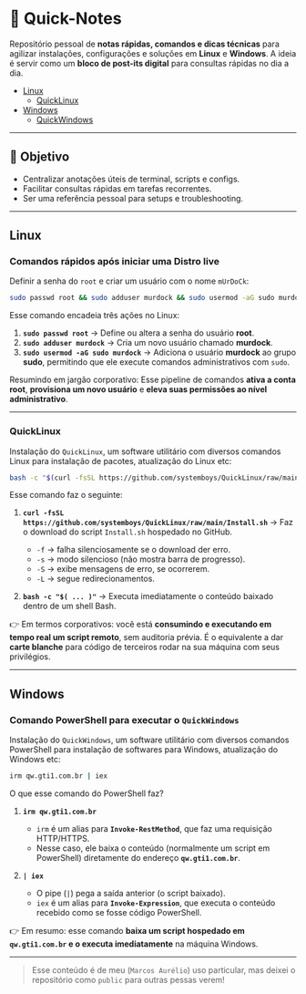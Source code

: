 # 📒 Quick-Notes
Repositório pessoal de **notas rápidas, comandos e dicas técnicas** para agilizar instalações, configurações e soluções em **Linux** e **Windows**.   A ideia é servir como um **bloco de post-its digital** para consultas rápidas no dia a dia.

- [Linux](#linux "Para Linux")
  - [QuickLinux](#quicklinux "QuickLinux")
- [Windows](#windows "Para Windows")
  - [QuickWindows](#comando-powershell-para-executar-o-quickwindows "QuickWindows")

---

## 🚀 Objetivo
- Centralizar anotações úteis de terminal, scripts e configs.
- Facilitar consultas rápidas em tarefas recorrentes.
- Ser uma referência pessoal para setups e troubleshooting.

---

## Linux

### Comandos rápidos após iniciar uma Distro live

Definir a senha do `root` e criar um usuário com o nome `mUrDoCk`:

```bash
sudo passwd root && sudo adduser murdock && sudo usermod -aG sudo murdock
```

Esse comando encadeia três ações no Linux:

1. **`sudo passwd root`** → Define ou altera a senha do usuário **root**.
2. **`sudo adduser murdock`** → Cria um novo usuário chamado **murdock**.
3. **`sudo usermod -aG sudo murdock`** → Adiciona o usuário **murdock** ao grupo **sudo**, permitindo que ele execute comandos administrativos com `sudo`.

Resumindo em jargão corporativo:
Esse pipeline de comandos **ativa a conta root**, **provisiona um novo usuário** e **eleva suas permissões ao nível administrativo**.

---

### QuickLinux

Instalação do `QuickLinux`, um software utilitário com diversos comandos Linux para instalação de pacotes, atualização do Linux etc:

```bash
bash -c "$(curl -fsSL https://github.com/systemboys/QuickLinux/raw/main/Install.sh)"
```

Esse comando faz o seguinte:

1. **`curl -fsSL https://github.com/systemboys/QuickLinux/raw/main/Install.sh`** → Faz o download do script `Install.sh` hospedado no GitHub.

   * `-f` → falha silenciosamente se o download der erro.
   * `-s` → modo silencioso (não mostra barra de progresso).
   * `-S` → exibe mensagens de erro, se ocorrerem.
   * `-L` → segue redirecionamentos.

2. **`bash -c "$( ... )"`** → Executa imediatamente o conteúdo baixado dentro de um shell Bash.

👉 Em termos corporativos: você está **consumindo e executando em tempo real um script remoto**, sem auditoria prévia. É o equivalente a dar **carte blanche** para código de terceiros rodar na sua máquina com seus privilégios.

---

## Windows

### Comando PowerShell para executar o `QuickWindows`

Instalação do `QuickWindows`, um software utilitário com diversos comandos PowerShell para instalação de softwares para Windows, atualização do Windows etc:

```bash
irm qw.gti1.com.br | iex
```

O que esse comando do PowerShell faz?

1. **`irm qw.gti1.com.br`**

   * `irm` é um alias para **`Invoke-RestMethod`**, que faz uma requisição HTTP/HTTPS.
   * Nesse caso, ele baixa o conteúdo (normalmente um script em PowerShell) diretamente do endereço **`qw.gti1.com.br`**.

2. **`| iex`**

   * O pipe (`|`) pega a saída anterior (o script baixado).
   * `iex` é um alias para **`Invoke-Expression`**, que executa o conteúdo recebido como se fosse código PowerShell.

👉 Em resumo: esse comando **baixa um script hospedado em `qw.gti1.com.br` e o executa imediatamente** na máquina Windows.

---

> Esse conteúdo é de meu (`Marcos Aurélio`) uso particular, mas deixei o repositório como `public` para outras pessas verem!
